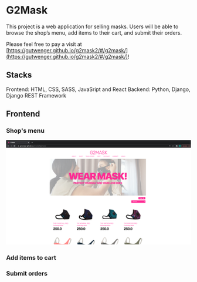 # G2Mask

This project is a web application for selling masks. Users will be able to browse the shop’s menu, add items to their cart, and submit their orders.

Please feel free to pay a visit at [https://gutwenger.github.io/g2mask2/#/g2mask/](https://gutwenger.github.io/g2mask2/#/g2mask/)!

## Stacks

Frontend: HTML, CSS, SASS, JavaSript and React
Backend: Python, Django, Django REST Framework

## Frontend

### Shop's menu
![Menu](/src/assets/image/menu.png?raw=true "Menu")


### Add items to cart



### Submit orders